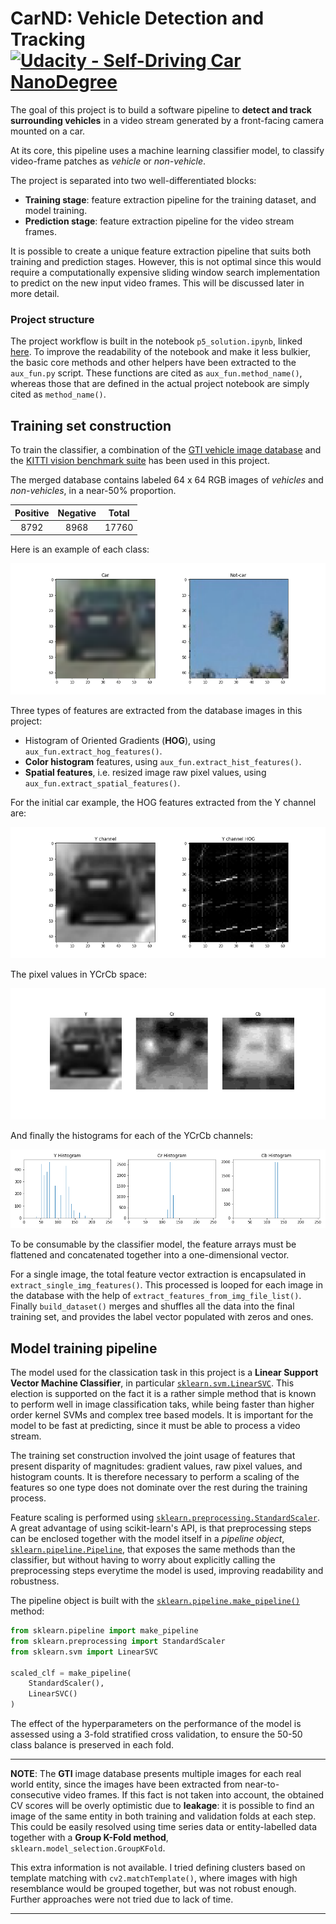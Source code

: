 # **CarND: Vehicle Detection and Tracking**  [![Udacity - Self-Driving Car NanoDegree](https://s3.amazonaws.com/udacity-sdc/github/shield-carnd.svg)](http://www.udacity.com/drive)
[//]: # (Image References)

[two_samples]: ./output_images/two_samples.png
[pos_hog_sample]: ./output_images/pos_hog_sample.png
[pos_3ch]: ./output_images/pos_3ch.png
[car_hist]: ./output_images/car_hist.png

The goal of this project is to build a software pipeline to **detect and track surrounding vehicles** in a video stream generated by a front-facing camera mounted on a car.

At its core, this pipeline uses a machine learning classifier model, to classify video-frame patches as *vehicle* or *non-vehicle*.

The project is separated into two well-differentiated blocks:
+ **Training stage**: feature extraction pipeline for the training dataset, and model training.
+ **Prediction stage**: feature extraction pipeline for the video stream frames.

It is possible to create a unique feature extraction pipeline that suits both training and prediction stages. However, this is not optimal since this would require a computationally expensive sliding window search implementation to predict on the new input video frames. This will be discussed later in more detail. 

### Project structure

The project workflow is built in the notebook `p5_solution.ipynb`, linked [here](p5_solution.ipynb). To improve the readability of the notebook and make it less bulkier, the basic core methods and other helpers have been extracted to the `aux_fun.py` script. These functions are cited as `aux_fun.method_name()`, whereas those that are defined in the actual project notebook are simply cited as `method_name()`.

## Training set construction

To train the classifier, a combination of the [GTI vehicle image database](http://www.gti.ssr.upm.es/data/Vehicle_database.html) and the [KITTI vision benchmark suite](http://www.cvlibs.net/datasets/kitti/) has been used in this project.

The merged database contains labeled 64 x 64 RGB images of *vehicles* and *non-vehicles*, in a near-50% proportion. 

| Positive        | Negative   |  Total |
|:-------------:|:-------------:| :-------------:|
| 8792     | 8968       |  17760  |

Here is an example of each class:

![two_samples]

Three types of features are extracted from the database images in this project:
+ Histogram of Oriented Gradients (**HOG**), using `aux_fun.extract_hog_features()`.
+ **Color histogram** features, using `aux_fun.extract_hist_features()`.
+ **Spatial features**, i.e. resized image raw pixel values, using `aux_fun.extract_spatial_features()`.

For the initial car example, the HOG features extracted from the Y channel are:

![pos_hog_sample]

The pixel values in YCrCb space:

![pos_3ch]

And finally the histograms for each of the YCrCb channels: 

![car_hist]

To be consumable by the classifier model, the feature arrays must be flattened and concatenated together into a one-dimensional vector. 

For a single image, the total feature vector extraction is encapsulated in `extract_single_img_features()`. This processed is looped for each image in the database with the help of `extract_features_from_img_file_list()`. Finally `build_dataset()` merges and shuffles all the data into the final training set, and provides the label vector populated with zeros and ones. 

## Model training pipeline

The model used for the classication task in this project is a **Linear Support Vector Machine Classifier**, in particular [`sklearn.svm.LinearSVC`](http://scikit-learn.org/stable/modules/generated/sklearn.svm.LinearSVC.html). This election is supported on the fact it is a rather simple method that is known to perform well in image classification taks, while being faster than higher order kernel SVMs and complex tree based models. It is important for the model to be fast at predicting, since it must be able to process a video stream.

The training set construction involved the joint usage of features that present disparity of magnitudes: gradient values, raw pixel values, and histogram counts. It is therefore necessary to perform a scaling of the features so one type does not dominate over the rest during the training process. 

Feature scaling is performed using [`sklearn.preprocessing.StandardScaler`](http://scikit-learn.org/stable/modules/generated/sklearn.preprocessing.StandardScaler.html). A great advantage of using scikit-learn's API, is that preprocessing steps can be enclosed together with the model itself in a *pipeline object*, [`sklearn.pipeline.Pipeline`](http://scikit-learn.org/stable/modules/generated/sklearn.pipeline.Pipeline.html), that exposes the same methods than the classifier, but without having to worry about explicitly calling the preprocessing steps everytime the model is used, improving readability and robustness.

The pipeline object is built with the [`sklearn.pipeline.make_pipeline()`](http://scikit-learn.org/stable/modules/generated/sklearn.pipeline.make_pipeline.html) method:

```python
from sklearn.pipeline import make_pipeline
from sklearn.preprocessing import StandardScaler
from sklearn.svm import LinearSVC

scaled_clf = make_pipeline(
    StandardScaler(),
    LinearSVC()
)
```

The effect of the hyperparameters on the performance of the model is assessed using a 3-fold stratified cross validation, to ensure the 50-50 class balance is preserved in each fold.

---

**NOTE**: The **GTI** image database presents multiple images for each real world entity, since the images have been extracted from near-to-consecutive video frames. If this fact is not taken into account, the obtained CV scores will be overly optimistic due to **leakage**: it is possible to find an image of the same entity in both training and validation folds at each step. This could be easily resolved using time series data or entity-labelled data together with a **Group K-Fold method**, `sklearn.model_selection.GroupKFold`.

This extra information is not available. I tried defining clusters based on template matching with `cv2.matchTemplate()`, where images with high resemblance would be grouped together, but was not robust enough. Further approaches were not tried due to lack of time.

---


